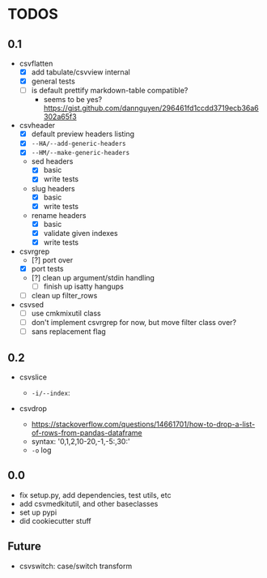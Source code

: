 # TODOS


## 0.1 

- csvflatten
    - [X] add tabulate/csvview internal
    - [x] general tests
    - [ ] is default prettify markdown-table compatible? 
        - seems to be yes? https://gist.github.com/dannguyen/296461fd1ccdd3719ecb36a6302a65f3
- csvheader
    - [x] default preview headers listing
    - [x] `--HA/--add-generic-headers`
    - [x] `--HM/--make-generic-headers` 
    - sed headers
        - [x] basic
        - [x] write tests
    - slug headers
        - [x] basic
        - [x] write tests
    - rename headers
        - [x] basic
        - [x] validate given indexes
        - [x] write tests

- csvrgrep 
    - [?] port over
    - [x] port tests
    - [?] clean up argument/stdin handling
        - [ ] finish up isatty hangups
    - [ ] clean up filter_rows

- csvsed
    - [ ] use cmkmixutil class
    - [ ] don't implement csvrgrep for now, but move filter class over?
    - [ ] sans replacement flag

## 0.2

- csvslice
    - `-i/--index`: 

- csvdrop
    - https://stackoverflow.com/questions/14661701/how-to-drop-a-list-of-rows-from-pandas-dataframe
    - syntax: '0,1,2,10-20,-1,-5:,30:'
    - `-o` log 

## 0.0

- fix setup.py, add dependencies, test utils, etc
- add csvmedkitutil, and other baseclasses
- set up pypi
- did cookiecutter stuff




## Future

- csvswitch: case/switch transform
